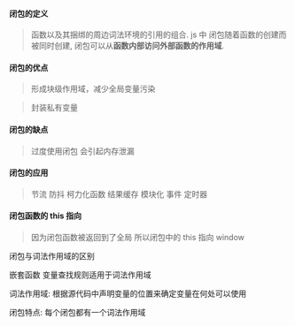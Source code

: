 #### 闭包的定义

> 函数以及其捆绑的周边词法环境的引用的组合. js 中 闭包随着函数的创建而被同时创建, 闭包可以从**函数内部访问外部函数的作用域**.

#### 闭包的优点

> 形成块级作用域，减少全局变量污染

> 封装私有变量

#### 闭包的缺点

> 过度使用闭包 会引起内存泄漏

#### 闭包的应用

> 节流 防抖 柯力化函数 结果缓存 模块化 事件 定时器

#### 闭包函数的 this 指向

> 因为闭包函数被返回到了全局 所以闭包中的 this 指向 window

闭包与词法作用域的区别

嵌套函数 变量查找规则适用于词法作用域

词法作用域: 根据源代码中声明变量的位置来确定变量在何处可以使用

闭包特点: 每个闭包都有一个词法作用域

